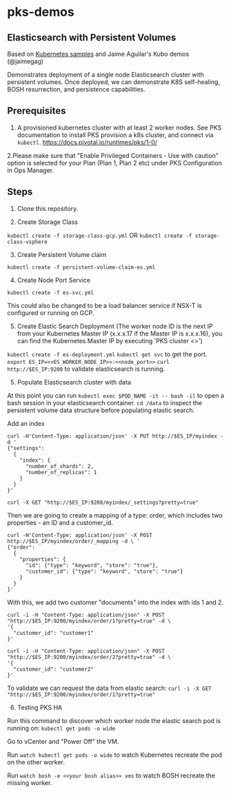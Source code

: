 # pks-demos

## Elasticsearch with Persistent Volumes

Based on [Kubernetes samples](https://github.com/kubernetes/examples/tree/master/staging/elasticsearch) and Jaime Aguilar's Kubo demos (@jaimegag)

Demonstrates deployment of a single node Elasticsearch cluster with persistent volumes. Once deployed, we can demonstrate K8S self-healing, BOSH resurrection, and persistence capabilities.

## Prerequisites
1. A provisioned kubernetes cluster with at least 2 worker nodes. See PKS documentation to install PKS provision a k8s cluster, and connect via `kubectl`. https://docs.pivotal.io/runtimes/pks/1-0/

2.Please make sure that "Enable Privileged Containers - Use with caution" option is selected for your Plan (Plan 1, Plan 2 etc) under PKS Configuration in Ops Manager.

## Steps

1. Clone this repository.

2. Create Storage Class

`kubectl create -f storage-class-gcp.yml` OR
`kubectl create -f storage-class-vsphere`

3. Create Persistent Volume claim

`kubectl create -f persistent-volume-claim-es.yml`

4. Create Node Port Service

`kubectl create -f es-svc.yml`

This could also be changed to be a load balancer service if NSX-T is configured or running on GCP.

5. Create Elastic Search Deployment (The worker node ID is the next IP  from your Kubernetes Master IP (x.x.x.17 if the Master IP is x.x.x.16), you can find the Kubernetes Master IP by executing  'PKS cluster <<cluster-name>>')

`kubectl create -f es-deployment.yml`
`kubectl get svc` to get the port.
`export ES_IP=<<ES_WORKER_NODE_IP>>:<<node_port>>`
`curl http://$ES_IP:9200` to validate elasticsearch is running.

5. Populate Elasticsearch cluster with data

At this point you can run `kubectl exec $POD_NAME -it -- bash -il` to open a bash session in your elasticsearch container.
`cd /data` to inspect the persistent volume data structure before populating elastic search.

Add an index
```
curl -H'Content-Type: application/json' -X PUT http://$ES_IP/myindex -d '
{"settings":
  {
    "index": {
      "number_of_shards": 2,
      "number_of_replicas": 1
    }
  }
}'
```

`curl -X GET "http://$ES_IP:9200/myindex/_settings?pretty=true"`

Then we are going to create a mapping of a type: order, which includes two properties - an ID and a customer_id.
```
curl -H'Content-Type: application/json' -X POST http://$ES_IP/myindex/order/_mapping -d \ '
{"order":
  {
    "properties": {
      "id": {"type": "keyword", "store": "true"},
      "customer_id": {"type": "keyword", "store": "true"}
    }
  }
}'
```

With this, we add two customer "documents" into the index with ids 1 and 2.
```
curl -i -H "Content-Type: application/json" -X POST "http://$ES_IP:9200/myindex/order/1?pretty=true" -d \
'{
  "customer_id": "customer1"
}'

curl -i -H "Content-Type: application/json" -X POST "http://$ES_IP:9200/myindex/order/2?pretty=true" -d \
'{
  "customer_id": "customer2"
}'
```

To validate we can request the data from elastic search:
`curl -i -X GET "http://$ES_IP:9200/myindex/order/1?pretty=true"`

6. Testing PKS HA

Run this command to discover which worker node the elastic search pod is running on:
`kubectl get pods -o wide`

Go to vCenter and "Power Off" the VM.

Run `watch kubectl get pods -o wide` to watch Kubernetes recreate the pod on the other worker.

Run `watch bosh -e <<your bosh alias>> vms` to watch BOSH recreate the missing worker.
